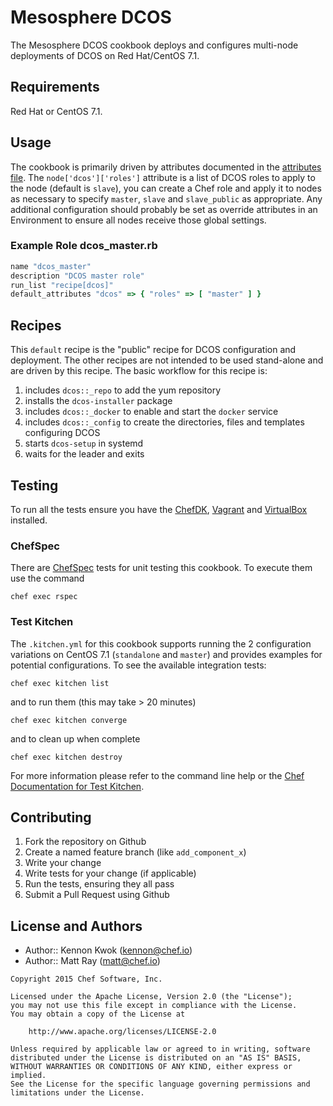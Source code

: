 # Mesosphere DCOS #

The Mesosphere DCOS cookbook deploys and configures multi-node deployments of DCOS on Red Hat/CentOS 7.1.

## Requirements ##

Red Hat or CentOS 7.1.

## Usage ##

The cookbook is primarily driven by attributes documented in the [attributes file](attributes/default.rb). The `node['dcos']['roles']` attribute is a list of DCOS roles to apply to the node (default is `slave`), you can create a Chef role and apply it to nodes as necessary to specify `master`, `slave` and `slave_public` as appropriate. Any additional configuration should probably be set as override attributes in an Environment to ensure all nodes receive those global settings.

### Example Role dcos_master.rb ###
````ruby
name "dcos_master"
description "DCOS master role"
run_list "recipe[dcos]"
default_attributes "dcos" => { "roles" => [ "master" ] }
````

## Recipes ##

This `default` recipe is the "public" recipe for DCOS configuration and deployment. The other recipes are not intended to be used stand-alone and are driven by this recipe. The basic workflow for this recipe is:

1. includes `dcos::_repo` to add the yum repository
1. installs the `dcos-installer` package
1. includes `dcos::_docker` to enable and start the `docker` service
1. includes `dcos::_config` to create the directories, files and templates configuring DCOS
1. starts `dcos-setup` in systemd
1. waits for the leader and exits

## Testing ##

To run all the tests ensure you have the [ChefDK](https://downloads.chef.io/chef-dk/), [Vagrant](https://www.vagrantup.com/) and [VirtualBox](virtualbox.org) installed.

### ChefSpec ###

There are [ChefSpec](https://docs.chef.io/chefspec.html) tests for unit testing this cookbook. To execute them use the command

    chef exec rspec

### Test Kitchen ###

The `.kitchen.yml` for this cookbook supports running the 2 configuration variations on CentOS 7.1 (`standalone` and `master`) and provides examples for potential configurations. To see the available integration tests:

    chef exec kitchen list

and to run them (this may take > 20 minutes)

    chef exec kitchen converge

and to clean up when complete

    chef exec kitchen destroy

For more information please refer to the command line help or the [Chef Documentation for Test Kitchen](https://docs.chef.io/kitchen.html).

## Contributing ##
1. Fork the repository on Github
2. Create a named feature branch (like `add_component_x`)
3. Write your change
4. Write tests for your change (if applicable)
5. Run the tests, ensuring they all pass
6. Submit a Pull Request using Github

## License and Authors ##
- Author:: Kennon Kwok (<kennon@chef.io>)
- Author:: Matt Ray (<matt@chef.io>)

```text
Copyright 2015 Chef Software, Inc.

Licensed under the Apache License, Version 2.0 (the "License");
you may not use this file except in compliance with the License.
You may obtain a copy of the License at

    http://www.apache.org/licenses/LICENSE-2.0

Unless required by applicable law or agreed to in writing, software
distributed under the License is distributed on an "AS IS" BASIS,
WITHOUT WARRANTIES OR CONDITIONS OF ANY KIND, either express or implied.
See the License for the specific language governing permissions and
limitations under the License.
```

